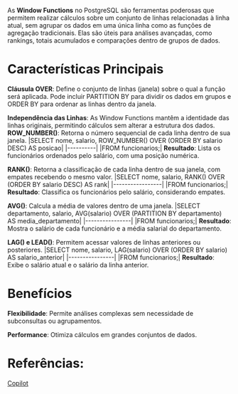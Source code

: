 As **Window Functions** no PostgreSQL são ferramentas poderosas que permitem realizar cálculos sobre um conjunto de linhas relacionadas à linha atual, sem agrupar os dados em uma única linha como as funções de agregação tradicionais. Elas são úteis para análises avançadas, como rankings, totais acumulados e comparações dentro de grupos de dados. 

# Características Principais 

**Cláusula OVER**: Define o conjunto de linhas (janela) sobre o qual a função será aplicada. Pode incluir PARTITION BY para dividir os dados em grupos e ORDER BY para ordenar as linhas dentro da janela.

**Independência das Linhas**: As Window Functions mantêm a identidade das linhas originais, permitindo cálculos sem alterar a estrutura dos dados. 
**ROW_NUMBER()**: Retorna o número sequencial de cada linha dentro de sua janela. 
|SELECT nome, salario, ROW_NUMBER() OVER (ORDER BY salario DESC) AS posicao| 
|----------|
|FROM funcionarios;| 
**Resultado**: Lista os funcionários ordenados pelo salário, com uma posição numérica. 

**RANK()**: Retorna a classificação de cada linha dentro de sua janela, com empates recebendo o mesmo valor. 
|SELECT nome, salario, RANK() OVER (ORDER BY salario DESC) AS rank| 
|-----------------|
|FROM funcionarios;| 
**Resultado**: Classifica os funcionários pelo salário, considerando empates. 

**AVG()**: Calcula a média de valores dentro de uma janela. 
|SELECT departamento, salario, AVG(salario) OVER (PARTITION BY departamento) AS media_departamento| 
|----------------|
|FROM funcionarios;| 
**Resultado**: Mostra o salário de cada funcionário e a média salarial do departamento. 

**LAG() e LEAD()**: Permitem acessar valores de linhas anteriores ou posteriores. 
|SELECT nome, salario, LAG(salario) OVER (ORDER BY salario) AS salario_anterior| 
|----------------|
|FROM funcionarios;| 
**Resultado**: Exibe o salário atual e o salário da linha anterior. 

# Benefícios
**Flexibilidade**: Permite análises complexas sem necessidade de subconsultas ou agrupamentos.

**Performance**: Otimiza cálculos em grandes conjuntos de dados.

# Referências: 

[Copilot](https://copilot.microsoft.com/) 




